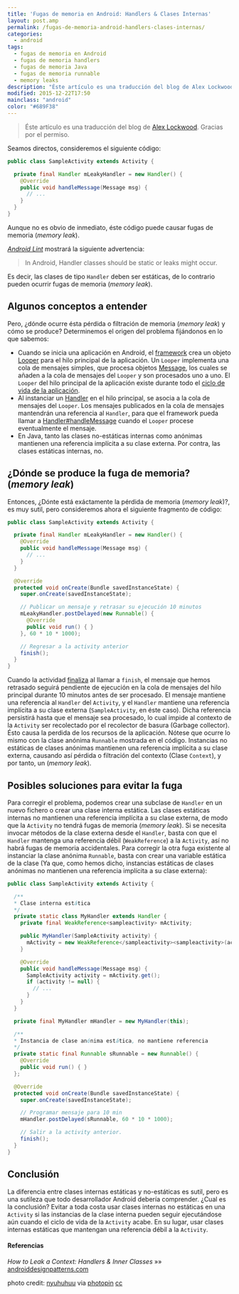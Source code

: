 ```yaml
---
title: 'Fugas de memoria en Android: Handlers & Clases Internas'
layout: post.amp
permalink: /fugas-de-memoria-android-handlers-clases-internas/
categories:
  - android
tags:
  - fugas de memoria en Android
  - fugas de memoria handlers
  - fugas de memoria Java
  - fugas de memoria runnable
  - memory leaks
description: "Éste artículo es una traducción del blog de Alex Lockwood. Gracias por el permiso."
modified: 2015-12-22T17:50
mainclass: "android"
color: "#689F38"
---
```

> Éste artículo es una traducción del blog de [Alex Lockwood][1]. Gracias por el permiso.

Seamos directos, consideremos el siguiente código:

```java
public class SampleActivity extends Activity {

  private final Handler mLeakyHandler = new Handler() {
    @Override
    public void handleMessage(Message msg) {
      // ...
    }
  }
}

```

Aunque no es obvio de inmediato, éste código puede causar fugas de memoria (*memory leak*).

<!--ad-->

[*Android Lint*][2] mostrará la siguiente advertencia:

> In Android, Handler classes should be static or leaks might occur.

Es decir, las clases de tipo `Handler` deben ser estáticas, de lo contrario pueden ocurrir fugas de memoria (*memory leak*).

## Algunos conceptos a entender

Pero, ¿dónde ocurre ésta pérdida o filtración de memoria (*memory leak*) y cómo se produce? Determinemos el origen del problema fijándonos en lo que sabemos:

  * Cuando se inicia una aplicación en Android, el [framework][3] crea un objeto [Looper][4] para el hilo principal de la aplicación. Un `Looper` implementa una cola de mensajes simples, que procesa objetos [Message][5], los cuales se añaden a la cola de mensajes del `Looper` y son procesados uno a uno. El `Looper` del hilo principal de la aplicación existe durante todo el [ciclo de vida de la aplicación][6].
  * Al instanciar un [Handler][7] en el hilo principal, se asocia a la cola de mensajes del `Looper`. Los mensajes publicados en la cola de mensajes mantendrán una referencia al `Handler`, para que el framework pueda llamar a [Handler#handleMessage][8] cuando el `Looper` procese eventualmente el mensaje.
  * En Java, tanto las clases no-estáticas internas como anónimas mantienen una referencia implícita a su clase externa. Por contra, las clases estáticas internas, no.

## ¿Dónde se produce la fuga de memoria? (*memory leak*)

Entonces, ¿Dónte está exáctamente la pérdida de memoria (*memory leak*)?, es muy sutil, pero consideremos ahora el siguiente fragmento de código:

```java
public class SampleActivity extends Activity {

  private final Handler mLeakyHandler = new Handler() {
    @Override
    public void handleMessage(Message msg) {
      // ...
    }
  }

  @Override
  protected void onCreate(Bundle savedInstanceState) {
    super.onCreate(savedInstanceState);

    // Publicar un mensaje y retrasar su ejecución 10 minutos
    mLeakyHandler.postDelayed(new Runnable() {
      @Override
      public void run() { }
    }, 60 * 10 * 1000);

    // Regresar a la activity anterior
    finish();
  }
}

```

Cuando la actividad [finaliza][9] al llamar a `finish`, el mensaje que hemos retrasado seguirá pendiente de ejecución en la cola de mensajes del hilo principal durante 10 minutos antes de ser procesado. El mensaje mantiene una referencia al `Handler` del `Activity`, y el `Handler` mantiene una referencia implícita a su clase externa (`SampleActivity`, en éste caso). Dicha referencia persistirá hasta que el mensaje sea procesado, lo cual impide al contexto de la `Activity` ser recolectado por el recolector de basura (Garbage collector). Ésto causa la perdida de los recursos de la aplicación. Nótese que ocurre lo mismo con la clase anónima `Runnable` mostrada en el código. Instancias no estáticas de clases anónimas mantienen una referencia implícita a su clase externa, causando así pérdida o filtración del contexto (Clase `Context`), y por tanto, un (*memory leak*).

## Posibles soluciones para evitar la fuga

Para corregir el problema, podemos crear una subclase de `Handler` en un nuevo fichero o crear una clase interna estática. Las clases estáticas internas no mantienen una referencia implícita a su clase externa, de modo que la `Activity` no tendrá fugas de memoria (*memory leak*). Si se necesita invocar métodos de la clase externa desde el `Handler`, basta con que el `Handler` mantenga una referencia débil (`WeakReference`) a la `Activity`, así no habrá fugas de memoria accidentales. Para corregir la otra fuga existente al instanciar la clase anónima `Runnable`, basta con crear una variable estática de la clase (Ya que, como hemos dicho, instancias estáticas de clases anónimas no mantienen una referencia implícita a su clase externa):

```java
public class SampleActivity extends Activity {

  /**
  * Clase interna estática
  */
  private static class MyHandler extends Handler {
    private final WeakReference<sampleactivity> mActivity;

    public MyHandler(SampleActivity activity) {
      mActivity = new WeakReference</sampleactivity><sampleactivity>(activity);
    }

    @Override
    public void handleMessage(Message msg) {
      SampleActivity activity = mActivity.get();
      if (activity != null) {
        // ...
      }
    }
  }

  private final MyHandler mHandler = new MyHandler(this);

  /**
  * Instancia de clase anónima estática, no mantiene referencia
  */
  private static final Runnable sRunnable = new Runnable() {
    @Override
    public void run() { }
  };

  @Override
  protected void onCreate(Bundle savedInstanceState) {
    super.onCreate(savedInstanceState);

    // Programar mensaje para 10 min
    mHandler.postDelayed(sRunnable, 60 * 10 * 1000);

    // Salir a la activity anterior.
    finish();
  }
}

```

## Conclusión

La diferencia entre clases internas estáticas y no-estáticas es sutil, pero es una sutileza que todo desarrollador Android debería comprender. ¿Cual es la conclusión? Evitar a toda costa usar clases internas no estáticas en una `Activity` si las instancias de la clase interna pueden seguir ejecutándose aún cuando el ciclo de vida de la `Activity` acabe. En su lugar, usar clases internas estáticas que mantengan una referencia débil a la `Activity`.

#### Referencias

*How to Leak a Context: Handlers & Inner Classes* »» <a href="http://www.androiddesignpatterns.com/2013/01/inner-class-handler-memory-leak.html" target="_blank">androiddesignpatterns.com</a>

photo credit: [nyuhuhuu][10] via [photopin][11] [cc][12]



 [1]: http://www.androiddesignpatterns.com "Blog de Alex"
 [2]: https://elbauldelprogramador.com/eliminar-recursos-sin-usar-en-android/ "Eliminar recursos sin usar en Android"
 [3]: https://elbauldelprogramador.com/los-10-mejores-frameworks-gratis-de-aplicaciones-web/ "11 Framewors web gratuitos"
 [4]: http://developer.android.com/reference/android/os/Looper.html
 [5]: http://developer.android.com/reference/android/os/Message.html
 [6]: https://elbauldelprogramador.com/fundamentos-programacion-android-ciclo/ "Programación Android - Ciclo de vida de las Activities"
 [7]: http://developer.android.com/reference/android/os/Handler.html
 [8]: http://developer.android.com/reference/android/os/Handler.html#handleMessage(android.os.Message)
 [9]: https://elbauldelprogramador.com/eliminar-la-pila-de-actividades-back-stack-en-android/ "Finalizar actividades en Android"
 [10]: https://www.flickr.com/photos/nyuhuhuu/4653088356/
 [11]: http://photopin.com
 [12]: http://creativecommons.org/licenses/by/2.0/


</sampleactivity>
